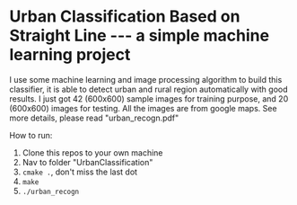 # Urban Classification Based on Straight Line --- a simple machine learning project

I use some machine learning and image processing algorithm to build this classifier, it is able to detect urban and rural region
automatically with good results. I just got 42 (600x600) sample images for training purpose, and 20 (600x600) images for testing. 
All the images are from google maps. See more details, please read "urban_recogn.pdf"

How to run:

1. Clone this repos to your own machine
2. Nav to folder "UrbanClassification"
3. ```cmake .```, don't miss the last dot
4. ```make```
5. ```./urban_recogn```

